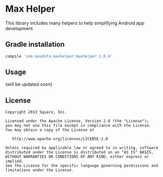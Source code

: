 Max Helper
=======


This library includes many helpers to help simplifying Android app development.


Gradle installation
--------

```groovy
compile 'com.maxdota.maxhelper:maxhelper:1.0.6'
```

Usage
--------
(will be updated soon)

License
--------

    Copyright 2013 Square, Inc.

    Licensed under the Apache License, Version 2.0 (the "License");
    you may not use this file except in compliance with the License.
    You may obtain a copy of the License at

       http://www.apache.org/licenses/LICENSE-2.0

    Unless required by applicable law or agreed to in writing, software
    distributed under the License is distributed on an "AS IS" BASIS,
    WITHOUT WARRANTIES OR CONDITIONS OF ANY KIND, either express or implied.
    See the License for the specific language governing permissions and
    limitations under the License.